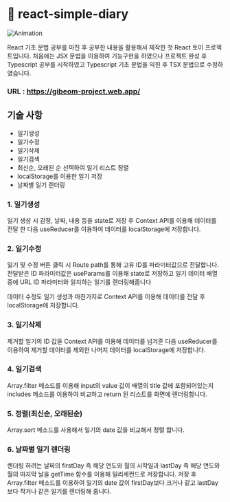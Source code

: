 # :notebook_with_decorative_cover: react-simple-diary

![Animation](https://github.com/kimgibeom98/react-simple-diary/assets/77928818/97dd8b43-b2f0-43c6-ae11-411545b86e86)

React 기초 문법 공부를 마친 후 공부한 내용을 활용해서 제작한 첫 React 토이 프로젝트입니다.
처음에는 JSX 문법을 이용하여 기능구현을 하였으나 프로젝트 완성 후 Typescript 공부를 시작하였고 Typescript 기초 문법을 익힌 후 TSX 문법으로 수정하였습니다.

### URL : https://gibeom-project.web.app/

## 기술 사항
* 일기생성
* 일기수정
* 일기삭제
* 일기검색
* 최신순, 오래된 순 선택하여 일기 리스트 정렬
* localStorage를 이용한 일기 저장
* 날짜별 일기 렌더링

### 1. 일기생성
일기 생성 시 감정, 날짜, 내용 등을 state로 저장 후 Context API를 이용해 데이터를 전달 한 다음 useReducer를 이용하여 데이터를 localStorage에 저장합니다.

### 2. 일기수정
일기 및 수정 버튼 클릭 시 Route path를 통해 고유 ID를 파라미터값으로 전달합니다. 전달받은 ID 파라미터값은 useParams를 이용해 state로 저장하고 일기 데이터 배열 중에 URL ID 파라미터와 일치하는 일기를 렌더링해줍니다

데이터 수정도 일기 생성과 마찬가지로 Context API를 이용해 데이터를 전달 후 localStorage에 저장합니다.

### 3. 일기삭제
제거할 일기의 ID 값을 Context API를 이용해 데이터를 넘겨준 다음 useReducer를 이용하여 제거할 데이터를 제외한 나머지 데이터를 localStorage에 저장합니다.

### 4. 일기검색
Array.filter 메소드를 이용해 input의 value 값이 배열의 title 값에 포함되어있는지 includes 메소드를 이용하여 비교하고 return 된 리스트를 화면에 렌더링합니다.

### 5. 정렬(최신순, 오래된순)
Array.sort 메소드를 사용해서 일기의 date 값을 비교해서 정렬 합니다.

### 6. 날짜별 일기 렌더링
렌더링 하려는 날짜의 firstDay 즉 해당 연도와 월의 시작일과 lastDay 즉 해당 연도와 월의 마지막 날을 getTime 함수를 이용해 밀리세컨드로 저장합니다. 저장 후 Array.filter 메소드를 이용하여 일기의 date 값이 firstDay보다 크거나 같고 lastDay보다 작거나 같은 일기를 렌더링해 줍니다.

